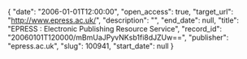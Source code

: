 {
  "date": "2006-01-01T12:00:00", 
  "open_access": true, 
  "target_url": "http://www.epress.ac.uk/", 
  "description": "", 
  "end_date": null, 
  "title": "EPRESS : Electronic Publishing Resource Service", 
  "record_id": "20060101T120000/mBmUaJPyvNKsb1fi8dJZUw==", 
  "publisher": "epress.ac.uk", 
  "slug": 100941, 
  "start_date": null
}

